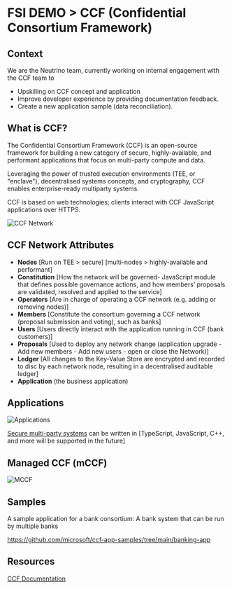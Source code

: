 # FSI DEMO > CCF (Confidential Consortium Framework)

## Context

We are the Neutrino team, currently working on internal engagement with the CCF team to
- Upskilling on CCF concept and application 
- Improve developer experience by providing documentation feedback.
- Create a new application sample (data reconciliation).

## What is CCF?

The Confidential Consortium Framework (CCF) is an open-source framework for building a new category of secure, highly-available, and performant applications that focus on multi-party compute and data.

Leveraging the power of trusted execution environments (TEE, or "enclave"), decentralised systems concepts, and cryptography, CCF enables enterprise-ready multiparty systems.

CCF is based on web technologies; clients interact with CCF JavaScript applications over HTTPS.

![CCF Network](https://microsoft.github.io/CCF/main/_images/about-ccf.png)


## CCF Network Attributes

- **Nodes** [Run on TEE > secure] [multi-nodes > highly-available and performant]
- **Constitution** [How the network will be governed- JavaScript module that defines possible governance actions, and how members’ proposals are validated, resolved and applied to the service]
- **Operators** [Are in charge of operating a CCF network (e.g. adding or removing nodes)]
- **Members** [Constitute the consortium governing a CCF network (proposal submission and voting), such as banks]
- **Users** [Users directly interact with the application running in CCF (bank customers)]
- **Proposals** [Used to deploy any network change (application upgrade - Add new members - Add new users - open or close the Network)]
- **Ledger** [All changes to the Key-Value Store are encrypted and recorded to disc by each network node, resulting in a decentralised auditable ledger]
- **Application** (the business application)


## Applications

![Applications](https://learn.microsoft.com/en-us/azure/confidential-computing/media/use-cases-scenarios/use-cases.png)

[Secure multi-party systems](https://learn.microsoft.com/en-us/azure/confidential-computing/use-cases-scenarios) can be written in [TypeScript, JavaScript, C++, and more will be supported in the future]


## Managed CCF (mCCF)

![MCCF](https://techcommunity.microsoft.com/t5/image/serverpage/image-id/411970i6E4FE2814D429D03/image-size/large?v=v2&px=999)

## Samples

A sample application for a bank consortium: A bank system that can be run by multiple banks

https://github.com/microsoft/ccf-app-samples/tree/main/banking-app

## Resources

[CCF Documentation](https://microsoft.github.io/CCF/main/overview/index.html)
